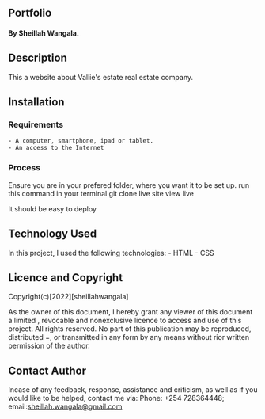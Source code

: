 ## Portfolio
#### By Sheillah Wangala.



## Description
This a website about Vallie's estate real estate company.

## Installation 
### Requirements
    - A computer, smartphone, ipad or tablet.
    - An access to the Internet

### Process
Ensure you are in your prefered folder, where you want it to be set up. run this command in your terminal git clone live site view live

It should be easy to deploy

## Technology Used
In this project, I used the following technologies:
    - HTML 
    - CSS
## Licence and Copyright
Copyright(c)[2022][sheillahwangala]

As the owner of this document, I hereby grant any viewer of this document a limited , revocable and nonexclusive licence to access and use of this project. 
All rights reserved. No part of this publication may be reproduced, distributed =, or transmitted in any form by any means without rior written permission of the author.

## Contact Author
Incase of any feedback, response, assistance and criticism, as well as if you would like to be helped, contact me via: 
Phone: +254 728364448; email:sheillah.wangala@gmail.com